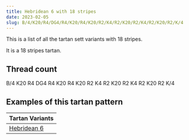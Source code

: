 ```yaml
---
title: Hebridean 6 with 18 stripes
date: 2023-02-05
slug: B/4/K20/R4/DG4/R4/K20/R4/K20/R2/K4/R2/K20/R2/K4/R2/K20/R2/K/4
---
```

This is a list of all the tartan sett variants with 18 stripes.

It is a 18 stripes tartan.


## Thread count
B/4 K20 R4 DG4 R4 K20 R4 K20 R2 K4 R2 K20 R2 K4 R2 K20 R2 K/4

## Examples of this tartan pattern

| Tartan Variants |
|---------------|
| [Hebridean 6](/variants/b/4/k20/r4/dg4/r4/k20/r4/k20/r2/k4/r2/k20/r2/k4/r2/k20/r2/k/4-b304080-dg003000-k000000-rc00000)||
